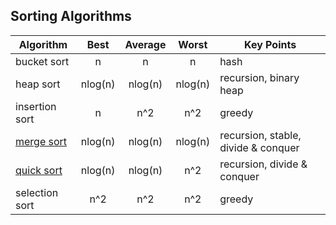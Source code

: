 ## Sorting Algorithms

Algorithm | Best | Average | Worst | Key Points
----------|:------:|:---------:|:-------:|------------
bucket sort | n | n | n | hash
heap sort | nlog(n) | nlog(n) | nlog(n) | recursion, binary heap
insertion sort| n | n^2| n^2 | greedy
[merge sort](./mergeSort.py) | nlog(n) | nlog(n) | nlog(n) | recursion, stable, divide & conquer
[quick sort](./quickSort.py) | nlog(n) | nlog(n) | n^2 | recursion, divide & conquer
selection sort | n^2 | n^2 | n^2 | greedy
